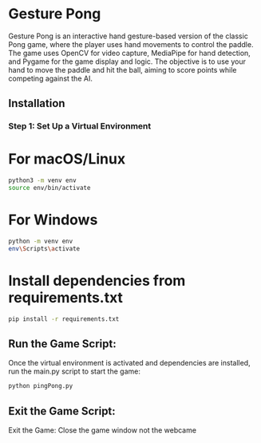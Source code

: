# Gesture Pong

Gesture Pong is an interactive hand gesture-based version of the classic Pong game, where the player uses hand movements to control the paddle. The game uses OpenCV for video capture, MediaPipe for hand detection, and Pygame for the game display and logic. The objective is to use your hand to move the paddle and hit the ball, aiming to score points while competing against the AI.

## Installation

### Step 1: Set Up a Virtual Environment
# For macOS/Linux
```bash
python3 -m venv env
source env/bin/activate
```

# For Windows
```bash
python -m venv env
env\Scripts\activate
```

# Install dependencies from requirements.txt
```bash
pip install -r requirements.txt
```
## Run the Game Script:

Once the virtual environment is activated and dependencies are installed, run the main.py script to start the game:

```bash
python pingPong.py
```

## Exit the Game Script:
Exit the Game: Close the game window not the webcame

